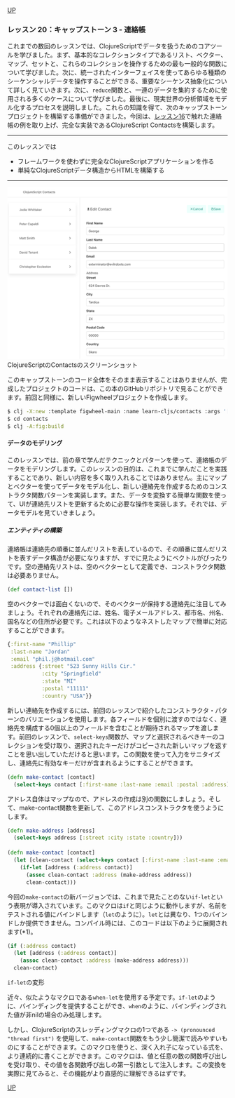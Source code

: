 [UP](003_00.md)

### レッスン 20：キャップストーン 3 - 連絡帳

これまでの数回のレッスンでは、ClojureScriptでデータを扱うためのコアツールを学びました。まず、基本的なコレクションタイプであるリスト、ベクター、マップ、セットと、これらのコレクションを操作するための最も一般的な関数について学びました。次に、統一されたインターフェイスを使ってあらゆる種類のシーケンシャルデータを操作することができる、重要なシーケンス抽象化について詳しく見ていきます。次に、`reduce`関数と、一連のデータを集約するために使用される多くのケースについて学びました。最後に、現実世界の分析領域をモデル化するプロセスを説明しました。これらの知識を得て、次のキャップストーンプロジェクトを構築する準備ができました。今回は、[レッスン16](003_16.md)で触れた連絡帳の例を取り上げ、完全な実装であるClojureScript Contactsを構築します。

-----
このレッスンでは

- フレームワークを使わずに完全なClojureScriptアプリケーションを作る
- 単純なClojureScriptデータ構造からHTMLを構築する

-----

![contacts-screenshot.png](imgs3/contacts-screenshot.png)
ClojureScriptのContactsのスクリーンショット

このキャップストーンのコード全体をそのまま表示することはありませんが、完成したプロジェクトのコードは、この本のGitHubリポジトリで見ることができます。前回と同様に、新しいFigwheelプロジェクトを作成します。

```bash
$ clj -X:new :template figwheel-main :name learn-cljs/contacts :args '["+deps"]'
$ cd contacts
$ clj -A:fig:build
```

#### データのモデリング

このレッスンでは、前の章で学んだテクニックとパターンを使って、連絡帳のデータをモデリングします。このレッスンの目的は、これまでに学んだことを実践することであり、新しい内容を多く取り入れることではありません。主にマップとベクターを使ってデータをモデル化し、新しい連絡先を作成するためのコンストラクタ関数パターンを実装します。また、データを変換する簡単な関数を使って、UIが連絡先リストを更新するために必要な操作を実装します。それでは、データモデルを見ていきましょう。

##### エンティティの構築

連絡帳は連絡先の順番に並んだリストを表しているので、その順番に並んだリストを表すデータ構造が必要になりますが、すでに見たようにベクトルがぴったりです。空の連絡先リストは、空のベクターとして定義でき、コンストラクタ関数は必要ありません。

```Clojure
(def contact-list [])
```

空のベクターでは面白くないので、そのベクターが保持する連絡先に注目してみましょう。それぞれの連絡先には、姓名、電子メールアドレス、都市名、州名、国名などの住所が必要です。これは以下のようなネストしたマップで簡単に対応することができます。

```Clojure
{:first-name "Phillip"
 :last-name "Jordan"
 :email "phil.j@hotmail.com"
 :address {:street "523 Sunny Hills Cir."
           :city "Springfield"
           :state "MI"
           :postal "11111"
           :country "USA"}}
```

新しい連絡先を作成するには、前回のレッスンで紹介したコンストラクタ・パターンのバリエーションを使用します。各フィールドを個別に渡すのではなく、連絡先を構成する0個以上のフィールドを含むことが期待されるマップを渡します。前回のレッスンで、`select-keys`関数が、マップと選択されるべきキーのコレクションを受け取り、選択されたキーだけがコピーされた新しいマップを返すことを思い出していただけると思います。この関数を使って入力をサニタイズし、連絡先に有効なキーだけが含まれるようにすることができます。

```Clojure
(defn make-contact [contact]
  (select-keys contact [:first-name :last-name :email :postal :address]))
```

アドレス自体はマップなので、アドレスの作成は別の関数にしましょう。そして、make-contact関数を更新して、このアドレスコンストラクタを使うようにします。

```Clojure
(defn make-address [address]
  (select-keys address [:street :city :state :country]))

(defn make-contact [contact]
  (let [clean-contact (select-keys contact [:first-name :last-name :email])]
    (if-let [address (:address contact)]
      (assoc clean-contact :address (make-address address))
      clean-contact)))
```

今回の`make-contact`の新バージョンでは、これまで見たことのない`if-let`という表現が導入されています。このマクロは`if`と同じように動作しますが、名前をテストされる値にバインドします（`let`のように）。`let`とは異なり、1つのバインドしか提供できません。コンパイル時には、このコードは以下のように展開されます(*1)。

```Clojure
(if (:address contact)
  (let [address (:address contact)]
    (assoc clean-contact :address (make-address address)))
  clean-contact)
```
`if-let`の変形

近々、似たようなマクロである`when-let`を使用する予定です。`if-let`のように、バインディングを提供することができ、`when`のように、バインディングされた値が非nilの場合のみ処理します。

しかし、ClojureScriptのスレッディングマクロの1つである `-> (pronounced "thread first")` を使用して、`make-contact`関数をもう少し簡潔で読みやすいものにすることができます。このマクロを使うと、深く入れ子になっている式を、より連続的に書くことができます。このマクロは、値と任意の数の関数呼び出しを受け取り、その値を各関数呼び出しの第一引数として注入します。この変換を実際に見てみると、その機能がより直感的に理解できるはずです。





[UP](003_00.md)

